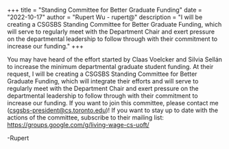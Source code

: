 +++
title = "Standing Committee for Better Graduate Funding"
date = "2022-10-17"
author = "Rupert Wu - rupert@"
description = "I will be creating a CSGSBS Standing Committee for Better Graduate Funding, which will serve to regularly meet with the Department Chair and exert pressure on the departmental leadership to follow through with their commitment to increase our funding."
+++

You may have heard of the effort started by Claas Voelcker and Silvia Sellán to increase the minimum departmental graduate student funding. At their request, I will be creating a CSGSBS Standing Committee for Better Graduate Funding, which will integrate their efforts and will serve to regularly meet with the Department Chair and exert pressure on the departmental leadership to follow through with their commitment to increase our funding. If you want to join this committee, please contact me (csgsbs-president@cs.toronto.edu)! If you want to stay up to date with the actions of the committee, subscribe to their mailing list: https://groups.google.com/g/living-wage-cs-uoft/

-Rupert
